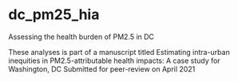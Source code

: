 # dc_pm25_hia
Assessing the health burden of PM2.5 in DC

These analyses is part of a manuscript titled Estimating intra-urban inequities in PM2.5-attributable health impacts: A case study for Washington, DC
Submitted for peer-review on April 2021

